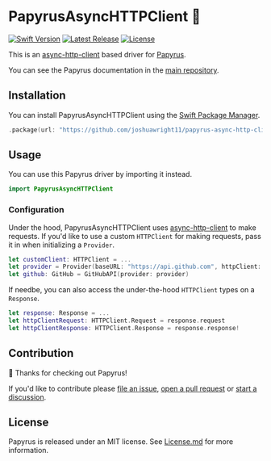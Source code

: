 # PapyrusAsyncHTTPClient 📜

<a href="https://swift.org"><img src="https://img.shields.io/badge/Swift-5.9-orange.svg" alt="Swift Version"></a>
<a href="https://github.com/joshuawright11/papyrus-async-http-client/releases"><img src="https://img.shields.io/github/release/joshuawright11/papyrus-async-http-client.svg" alt="Latest Release"></a>
<a href="https://github.com/joshuawright11/papyrus-async-http-client/blob/main/LICENSE"><img src="https://img.shields.io/github/license/joshuawright11/papyrus-async-http-client.svg" alt="License"></a>

This is an [async-http-client](https://github.com/swift-server/async-http-client) based driver for [Papyrus](https://github.com/joshuawright11/papyrus).

You can see the Papyrus documentation in the [main repository](https://github.com/joshuawright11/papyrus).

## Installation

You can install PapyrusAsyncHTTPClient using the [Swift Package Manager](https://www.swift.org/package-manager/).

```swift
.package(url: "https://github.com/joshuawright11/papyrus-async-http-client.git", from: "0.2.0")
```

## Usage

You can use this Papyrus driver by importing it instead.

```swift
import PapyrusAsyncHTTPClient
```

### Configuration

Under the hood, PapyrusAsyncHTTPClient uses [async-http-client](https://github.com/swift-server/async-http-client) to make requests. If you'd like to use a custom `HTTPClient` for making requests, pass it in when initializing a `Provider`.

```swift
let customClient: HTTPClient = ...
let provider = Provider(baseURL: "https://api.github.com", httpClient: customClient)
let github: GitHub = GitHubAPI(provider: provider)
```

If needbe, you can also access the under-the-hood `HTTPClient` types on a `Response`.

```swift
let response: Response = ...
let httpClientRequest: HTTPClient.Request = response.request
let httpClientResponse: HTTPClient.Response = response.response!
```

## Contribution

👋 Thanks for checking out Papyrus!

If you'd like to contribute please [file an issue](https://github.com/joshuawright11/papyrus/issues), [open a pull request](https://github.com/joshuawright11/papyrus/issues) or [start a discussion](https://github.com/joshuawright11/papyrus/discussions).

## License

Papyrus is released under an MIT license. See [License.md](License.md) for more information.
